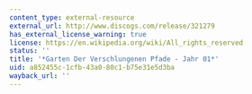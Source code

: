 ```yaml
---
content_type: external-resource
external_url: http://www.discogs.com/release/321279
has_external_license_warning: true
license: https://en.wikipedia.org/wiki/All_rights_reserved
status: ''
title: '*Garten Der Verschlungenen Pfade - Jahr 01*'
uid: a852455c-1cfb-43a0-80c1-b75e31e5d3ba
wayback_url: ''
---
```

